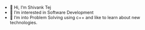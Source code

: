 - 👋 Hi, I’m Shivank Tej
- 👀 I’m interested in Software Development
- 🌱 I’m into Problem Solving using c++ and like to learn about new technologies.

<!---
Shivank767/Shivank767 is a ✨ special ✨ repository because its `README.md` (this file) appears on your GitHub profile.
You can click the Preview link to take a look at your changes.
--->
